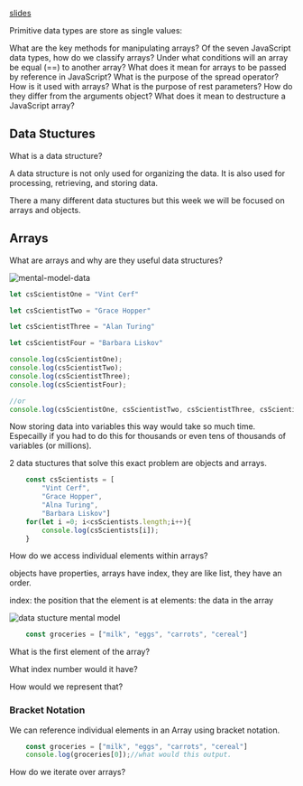 [slides](https://docs.google.com/presentation/d/1SNaebwauarFSp4HhQUUc4P5p-atF4yrIXDmWDx8RiW8/edit#slide=id.g18410043d65_0_86)

Primitive data types are store as single values:


What are the key methods for manipulating arrays?
Of the seven JavaScript data types, how do we classify arrays?
Under what conditions will an array be equal (==) to another array?
What does it mean for arrays to be passed by reference in JavaScript?
What is the purpose of the spread operator? How is it used with arrays?
What is the purpose of rest parameters? How do they differ from the arguments object?
What does it mean to destructure a JavaScript array?

## Data Stuctures
What is a data structure?

A data structure is not only used for organizing the data. It is also used for processing, retrieving, and storing data. 

There a many different data stuctures but this week we will be focused on arrays and objects.

## Arrays

What are arrays and why are they useful data structures?

![mental-model-data](lecture-5-array-pt1/mental-model-data.png)
```js
let csScientistOne = "Vint Cerf" 

let csScientistTwo = "Grace Hopper"

let csScientistThree = "Alan Turing"

let csScientistFour = "Barbara Liskov"

console.log(csScientistOne);
console.log(csScientistTwo);
console.log(csScientistThree);
console.log(csScientistFour);

//or 
console.log(csScientistOne, csScientistTwo, csScientistThree, csScientistFour)
```

Now storing data into variables this way would take so much time. Especailly if you had to do this for thousands or even tens of thousands of variables (or millions).

2 data stuctures that solve this exact problem are objects and arrays.

```js
	const csScientists = [
		"Vint Cerf", 
		"Grace Hopper", 
		"Alna Turing", 
		"Barbara Liskov"]
	for(let i =0; i<csScientists.length;i++){
		console.log(csScientists[i]);
	}
```


How do we access individual elements within arrays?

objects have properties, 
arrays have index, they are like list, they have an order. 

index: the position that the element is at
elements: the data in the array 

![data stucture mental model](https://media.geeksforgeeks.org/wp-content/uploads/array-2.png)

```js
	const groceries = ["milk", "eggs", "carrots", "cereal"]
```

What is the first element of the array?

What index number would it have?

How would we represent that?

### Bracket Notation

We can reference individual elements in an Array using bracket notation.

```js
	const groceries = ["milk", "eggs", "carrots", "cereal"]
	console.log(groceries[0]);//what would this output.
```
How do we iterate over arrays?


